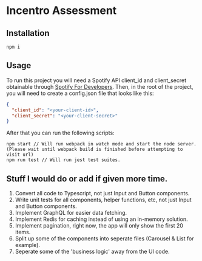 # Incentro Assessment

## Installation
```
npm i
```

## Usage
To run this project you will need a Spotify API client_id and client_secret obtainable through [Spotify For Developers](https://developer.spotify.com/documentation/general/guides/app-settings/#register-your-app).
Then, in the root of the project, you will need to create a config.json file that looks like this:
```json
{
  "client_id": "<your-client-id>",
  "client_secret": "<your-client-secret>"
}
```
After that you can run the following scripts:

```
npm start // Will run webpack in watch mode and start the node server. (Please wait until webpack build is finished before attempting to visit url)
npm run test // Will run jest test suites.
```

## Stuff I would do or add if given more time.
1. Convert all code to Typescript, not just Input and Button components.
2. Write unit tests for all components, helper functions, etc, not just Input and Button components.
3. Implement GraphQL for easier data fetching.
4. Implement Redis for caching instead of using an in-memory solution.
5. Implement pagination, right now, the app will only show the first 20 items.
6. Split up some of the components into seperate files (Carousel & List for example).
7. Seperate some of the 'business logic' away from the UI code.